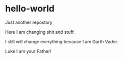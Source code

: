 # hello-world
Just another repostory

Here I am changing shit and stuff. 

I still will change everything because I am Darth Vader. 

Luke I am your Father!
